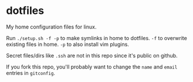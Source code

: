 dotfiles
========

My home configuration files for linux.

Run `./setup.sh -f -p` to make symlinks in home to dotfiles.
`-f` to overwrite existing files in home. `-p` to also install vim plugins.

Secret files/dirs like `.ssh` are not in this repo since it's public on github.

If you fork this repo, you'll probably want to change the `name` and `email`
entries in `gitconfig`.
